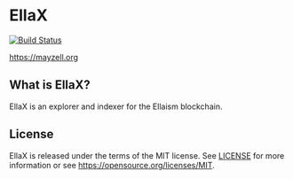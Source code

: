 # EllaX

[![Build Status](https://travis-ci.org/MayzellProject/EllaX.svg?branch=develop)](https://travis-ci.org/MayzellProject/EllaX)

https://mayzell.org

## What is EllaX?

EllaX is an explorer and indexer for the Ellaism blockchain.

## License

EllaX is released under the terms of the MIT license. See [LICENSE](LICENSE) 
for more information or see https://opensource.org/licenses/MIT.
